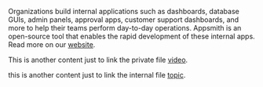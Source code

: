 Organizations build internal applications such as dashboards, database GUIs, admin panels, approval apps, customer support dashboards, and more to help their teams perform day-to-day operations. Appsmith is an open-source tool that enables the rapid development of these internal apps. Read more on our [website](${PUBLIC_LINK}).

This is another content just to link the private file [video](${PRIVATE_VIDEO_LINK}).

this is another content just to link the internal file [topic](${INTERNAL_TOPIC_LINK}).